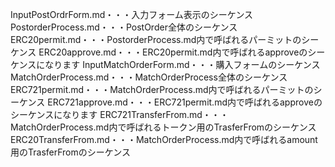 InputPostOrdrForm.md・・・入力フォーム表示のシーケンス
PostorderProcess.md・・・PostOrder全体のシーケンス
ERC20permit.md・・・PostorderProcess.md内で呼ばれるパーミットのシーケンス
ERC20approve.md・・・ERC20permit.md内で呼ばれるapproveのシーケンスになります
InputMatchOrderForm.md・・・購入フォームのシーケンス
MatchOrderProcess.md・・・MatchOrderProcess全体のシーケンス
ERC721permit.md・・・MatchOrderProcess.md内で呼ばれるパーミットのシーケンス
ERC721approve.md・・・ERC721permit.md内で呼ばれるapproveのシーケンスになります
ERC721TransferFrom.md・・・MatchOrderProcess.md内で呼ばれるトークン用のTrasferFromのシーケンス
ERC20TransferFrom.md・・・MatchOrderProcess.md内で呼ばれるamount用のTrasferFromのシーケンス
